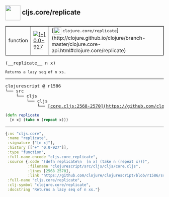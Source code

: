 ## <img width="48px" valign="middle" src="http://i.imgur.com/Hi20huC.png"> cljs.core/replicate

 <table border="1">
<tr>
<td>function</td>
<td><a href="https://github.com/cljsinfo/api-refs/tree/0.0-927"><img valign="middle" alt="[+] 0.0-927" src="https://img.shields.io/badge/+-0.0--927-lightgrey.svg"></a> </td>
<td>
[<img height="24px" valign="middle" src="http://i.imgur.com/1GjPKvB.png"> <samp>clojure.core/replicate</samp>](http://clojure.github.io/clojure/branch-master/clojure.core-api.html#clojure.core/replicate)
</td>
</tr>
</table>

 <samp>
(__replicate__ n x)<br>
</samp>

```
Returns a lazy seq of n xs.
```

---

 <pre>
clojurescript @ r1586
└── src
    └── cljs
        └── cljs
            └── <ins>[core.cljs:2568-2570](https://github.com/clojure/clojurescript/blob/r1586/src/cljs/cljs/core.cljs#L2568-L2570)</ins>
</pre>

```clj
(defn replicate
  [n x] (take n (repeat x)))
```


---

```clj
{:ns "cljs.core",
 :name "replicate",
 :signature ["[n x]"],
 :history [["+" "0.0-927"]],
 :type "function",
 :full-name-encode "cljs.core_replicate",
 :source {:code "(defn replicate\n  [n x] (take n (repeat x)))",
          :filename "clojurescript/src/cljs/cljs/core.cljs",
          :lines [2568 2570],
          :link "https://github.com/clojure/clojurescript/blob/r1586/src/cljs/cljs/core.cljs#L2568-L2570"},
 :full-name "cljs.core/replicate",
 :clj-symbol "clojure.core/replicate",
 :docstring "Returns a lazy seq of n xs."}

```
